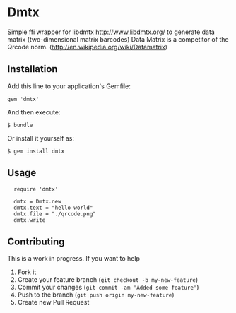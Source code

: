 # Dmtx

Simple ffi wrapper for libdmtx http://www.libdmtx.org/ to generate data matrix (two-dimensional matrix barcodes)
Data Matrix is a competitor of the Qrcode norm. (http://en.wikipedia.org/wiki/Datamatrix)

## Installation

Add this line to your application's Gemfile:

    gem 'dmtx'

And then execute:

    $ bundle

Or install it yourself as:

    $ gem install dmtx

## Usage

```
  require 'dmtx'

  dmtx = Dmtx.new
  dmtx.text = "hello world"
  dmtx.file = "./qrcode.png"
  dmtx.write
```

## Contributing

This is a work in progress. If you want to help

1. Fork it
2. Create your feature branch (`git checkout -b my-new-feature`)
3. Commit your changes (`git commit -am 'Added some feature'`)
4. Push to the branch (`git push origin my-new-feature`)
5. Create new Pull Request
